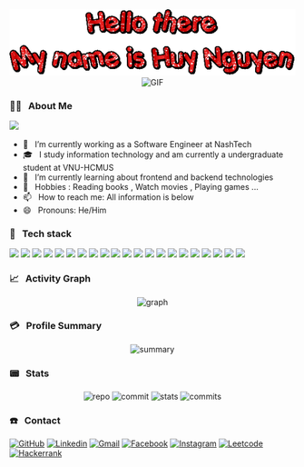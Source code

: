 <div align="center" width="200">
<img src="assets/text.gif" alt="Hello Coders" >

<img width="700" alt="GIF" src="https://media.giphy.com/media/MC6eSuC3yypCU/giphy.gif" />

</div>

<h3> 👨‍💻 &nbsp; About Me</h3> 
<img src="https://github-profile-trophy.vercel.app/?username=huy312100&theme=algolia&row=1"/>

- 🔭 &nbsp; I’m currently working as a Software Engineer at NashTech
- 🎓 &nbsp; I study information technology and am currently a undergraduate student at VNU-HCMUS
- 🌱 &nbsp; I’m currently learning about frontend and backend technologies
- 🎿 &nbsp; Hobbies : Reading books , Watch movies , Playing games ...
- 📫 &nbsp; How to reach me: All information is below
- 😄 &nbsp; Pronouns: He/Him

<h3> 🚀 &nbsp; Tech stack</h3>

![](https://img.shields.io/badge/Azure_DevOps-0078D7?style=for-the-badge&logo=azure-devops&logoColor=white)
![](https://img.shields.io/badge/microsoft%20azure-0089D6?style=for-the-badge&logo=microsoft-azure&logoColor=white)
![](https://img.shields.io/badge/Oracle-F80000?style=for-the-badge&logo=oracle&logoColor=black)
![](https://img.shields.io/badge/Microsoft%20SQL%20Server-CC2927?style=for-the-badge&logo=microsoft%20sql%20server&logoColor=white)
![](https://img.shields.io/badge/MongoDB-4EA94B?style=for-the-badge&logo=mongodb&logoColor=white)
![](https://img.shields.io/badge/MySQL-005C84?style=for-the-badge&logo=mysql&logoColor=white)
![](https://img.shields.io/badge/Neo4j-018bff?style=for-the-badge&logo=neo4j&logoColor=white)
![](https://img.shields.io/badge/.NET-512BD4?style=for-the-badge&logo=dotnet&logoColor=white)
![](https://img.shields.io/badge/Bootstrap-563D7C?style=for-the-badge&logo=bootstrap&logoColor=white)
![](https://img.shields.io/badge/Docker-2CA5E0?style=for-the-badge&logo=docker&logoColor=white)
![](https://img.shields.io/badge/React-20232A?style=for-the-badge&logo=react&logoColor=61DAFB)
![](https://img.shields.io/badge/Redux-593D88?style=for-the-badge&logo=redux&logoColor=white)
![](https://img.shields.io/badge/Swagger-85EA2D?style=for-the-badge&logo=Swagger&logoColor=white)
![](https://img.shields.io/badge/npm-CB3837?style=for-the-badge&logo=npm&logoColor=white)
![](https://img.shields.io/badge/Visual_Studio-5C2D91?style=for-the-badge&logo=visual%20studio&logoColor=white)
![](https://img.shields.io/badge/Visual_Studio_Code-0078D4?style=for-the-badge&logo=visual%20studio%20code&logoColor=white)
![](https://img.shields.io/badge/C%23-239120?style=for-the-badge&logo=c-sharp&logoColor=white)
![](https://img.shields.io/badge/Java-ED8B00?style=for-the-badge&logo=java&logoColor=white)
![](https://img.shields.io/badge/JavaScript-323330?style=for-the-badge&logo=javascript&logoColor=F7DF1E)
![](https://img.shields.io/badge/React_Native-20232A?style=for-the-badge&logo=react&logoColor=61DAFB)
![](https://img.shields.io/badge/GIT-E44C30?style=for-the-badge&logo=git&logoColor=white)

<h3> 📈 &nbsp; Activity Graph</h3>

<div align="center">
<img alt="graph" src="https://activity-graph.herokuapp.com/graph?username=huy312100&theme=rogue"/>
</div>

<h3> 💳 &nbsp; Profile Summary</h3>

<div align="center" >
<img alt="summary" src="https://github-profile-summary-cards.vercel.app/api/cards/profile-details?username=huy312100&theme=tokyonight"/>
</div>

<h3> 📟 &nbsp; Stats </h3>

<div align="center">
<img alt="repo" src="https://github-profile-summary-cards.vercel.app/api/cards/repos-per-language?username=huy312100&theme=tokyonight"/>
<img alt="commit" src="https://github-profile-summary-cards.vercel.app/api/cards/most-commit-language?username=huy312100&theme=tokyonight"/>
<img alt="stats" src="https://github-profile-summary-cards.vercel.app/api/cards/stats?username=huy312100&theme=tokyonight"/>
<img alt="commits" src="https://github-profile-summary-cards.vercel.app/api/cards/productive-time?username=huy312100&theme=tokyonight&utcOffset=8"/>
</div>

<h3> ☎️ &nbsp; Contact</h3>

[![GitHub](https://img.shields.io/badge/Github-100000?style=for-the-badge&logo=github&logoColor=white)](https://github.com/huy312100)
[![Linkedin](https://img.shields.io/badge/Linkedin-0077B5?style=for-the-badge&logo=linkedin&logoColor=white)](https://www.linkedin.com/in/huynguyen2103/)
[![Gmail](https://img.shields.io/badge/Gmail-D14836?style=for-the-badge&logo=gmail&logoColor=white)](mailto:huy312100@gmail.com)
[![Facebook](https://img.shields.io/badge/Facebook-1877F2?style=for-the-badge&logo=facebook&logoColor=white)](https://www.facebook.com/huy312100/)
[![Instagram](https://img.shields.io/badge/Instagram-E4405F?style=for-the-badge&logo=instagram&logoColor=white)](https://www.instagram.com/huy312100/)
[![Leetcode](https://img.shields.io/badge/-LeetCode-FFA116?style=for-the-badge&logo=LeetCode&logoColor=black)](https://leetcode.com/huy312100/)
[![Hackerrank](https://img.shields.io/badge/-Hackerrank-2EC866?style=for-the-badge&logo=HackerRank&logoColor=white)](https://www.hackerrank.com/huy312100?hr_r=1)


